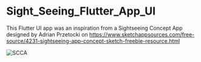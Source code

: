 # Sight_Seeing_Flutter_App_UI
This Flutter UI app was an inspiration from a Sightseeing Concept App designed by Adrian Przetocki on https://www.sketchappsources.com/free-source/4231-sightseeing-app-concept-sketch-freebie-resource.html




![SCCA](https://user-images.githubusercontent.com/52103483/134997466-f0eb2b35-dc24-4415-a73e-b72e3b9856c5.PNG)
